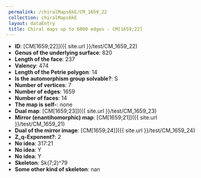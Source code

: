 ```yaml
--- 
 permalink: /chiralMaps6kE/CM_1659_22 
 collection: chiralMaps6kE
 layout: dataEntry
 title: Chiral maps up to 6000 edges - CM[1659;22]
---
```


- **ID**: [CM[1659;22]]({{ site.url }}/test/CM_1659_22)
- **Genus of the underlying surface**: 820
- **Length of the face**: 237
- **Valency**: 474
- **Length of the Petrie polygon**: 14
- **Is the automorphism group solvable?**: S
- **Number of vertices**: 7
- **Number of edges**: 1659
- **Number of faces**: 14
- **The map is self-**: none
- **Dual map**: [CM[1659;23]]({{ site.url }}/test/CM_1659_23)
- **Mirror (enantihomorphic) map**: [CM[1659;21]]({{ site.url }}/test/CM_1659_21)
- **Dual of the mirror image**: [CM[1659;24]]({{ site.url }}/test/CM_1659_24)
- **Z_q-Exponent?**: 2
- **No idea**:  317:21
- **No idea**: Y
- **No idea**: Y
- **Skeleton**: Sk(7;2)^79
- **Some other kind of skeleton**: nan
